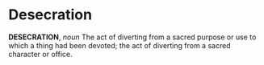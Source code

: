 # Desecration

**DESECRATION**, _noun_ The act of diverting from a sacred purpose or use to which a thing had been devoted; the act of diverting from a sacred character or office.
